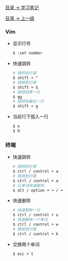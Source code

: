 

[目录 -> 学习笔记](notes/guide.md)

[目录 -> 上一级](notes/linux/guide.md)

### Vim

- 显示行号

  ```bash
  $ :set number
  ```

- 快速跳转

  ```bash
  # 跳转到行首
  $ shift + ^
  # 跳转到行尾
  $ shift + $
  # 跳转到第一行
  $ gg
  # 跳转到最后一行
  $ shift + g
  ```

- 当前行下插入一行

  ```bash
  $ o
  $ O
  ```

### 终端

- 快速跳转

  ```bash
  # 跳转到行首
  $ ctrl / control + a
  # 跳转到行尾
  $ ctrl / control + a
  # 以单词快速跳转
  $ alt / option + ⬅️ / ➡️
  ```

- 快速删除

  ```bash
  # 快速删除一行
  $ ctrl / control + u
  # 快速删除一个单词
  $ ctrl / control + w
  # 删除到行尾
  $ ctrl / control + k
  ```

- 交换两个单词

  ```bash
  $ esc + t
  ```

  